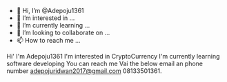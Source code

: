 - 👋 Hi, I’m @Adepoju1361
- 👀 I’m interested in ...
- 🌱 I’m currently learning ...
- 💞️ I’m looking to collaborate on ...
- 📫 How to reach me ...

<!---
Adepoju1361/Adepoju1361 is a ✨ special ✨ repository because its `README.md` (this file) appears on your GitHub profile.
You can click the Preview link to take a look at your changes.
--->
Hi' I'm Adepoju1361
I'm interested in CryptoCurrency
I'm currently learning software developing 
You can reach me Vai the below email an phone number 
adepojuridwan2017@gmail.com 
08133501361. 
